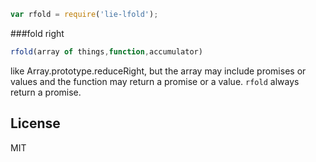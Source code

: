 ```javascript
var rfold = require('lie-lfold');
```

###fold right

```javascript
rfold(array of things,function,accumulator)
```

like Array.prototype.reduceRight, but the array may include promises or values and the function may return a promise or a value. `rfold` always return a promise.


## License

  MIT

